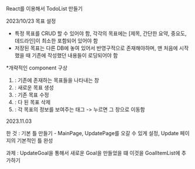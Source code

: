 React를 이용해서 TodoList 만들기

2023/10/23 목표 설정
- 특정 목표를 CRUD 할 수 있어야 함, 각각의 목표에는 [제목, 간단한 요약, 중요도, 데드라인]이 최소한 포함되어 있어야 함
- 저장된 목표는 다른 DB에 놓여 있어서 반영구적으로 존재해야하며, 맨 처음에 시작했을 때 기존에 작성했던 내용들이 로딩되어야 함

*개략적인 component 구상
1. <Show> : 기존에 존재하는 목표들을 나타내는 창
2. <CreateGoal> : 새로운 목표 생성
3. <UpdateGoal> : 기존 목표 수정
4. <DeleteGoal> : 다 된 목표 삭제
5. <Goal> : 각 목표의 정보를 보여주는 태그 -> 누르면 그 창으로 이동함


2023.11.03

한 것 : 기본 틀 만들기 - MainPage, UpdatePage를 오갈 수 있게 설정, Update 페이지의 기본적인 틀 완성

과제 : UpdateGoal을 통해서 새로운 Goal을 만들었을 떄 이것을 GoalItemList에 추가하기